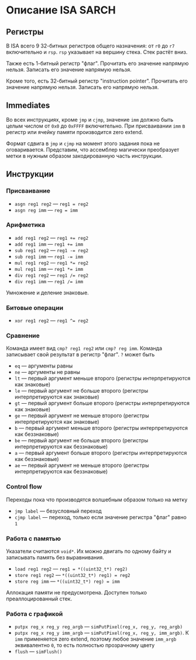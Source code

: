 # Описание ISA SARCH

## Регистры
В ISA всего 9 32-битных регистров общего назначения: от `r0` до `r7` включительно и `rsp`.
`rsp` указывает на вершину стека. Стек растёт вниз.

Также есть 1-битный регистр "флаг". Прочитать его значение напрямую нельзя. Записать его
значение напрямую нельзя.

Кроме того, есть 32-битный регистр "instruction pointer". Прочитать его значение
напрямую нельзя. Записать его напрямую нельзя.

## Immediates
Во всех инструкциях, кроме `jmp` и `cjmp`, значение `imm` должно быть
целым числом от `0x0` до `0xFFFF` включительно. При присваивании
`imm` в регистр или ячейку памяти производится zero extend.

Формат сдвига в `jmp` и `cjmp` на момент этого задания пока не оговаривается.
Представим, что ассемблер магически преобразует метки в нужным образом
закодированную часть инструкции.

## Инструкции
### Присваивание
- `asgn reg1 reg2` &mdash; `reg1 = reg2`
- `asgn reg imm` &mdash; `reg = imm`

### Арифметика
- `add reg1 reg2` &mdash; `reg1 += reg2`
- `add reg1 imm` &mdash; `reg1 += imm`
- `sub reg1 reg2` &mdash; `reg1 -= reg2`
- `sub reg1 imm` &mdash; `reg1 -= imm`
- `mul reg1 reg2` &mdash; `reg1 *= reg2`
- `mul reg1 imm` &mdash; `reg1 *= imm`
- `div reg1 reg2` &mdash; `reg1 /= reg2`
- `div reg1 imm` &mdash; `reg1 /= imm`

Умножение и деление знаковые.

### Битовые операции
- `xor reg1 reg2` &mdash; `reg1 ^= reg2`

### Сравнение
Команда имеет вид `cmp? reg1 reg2` или `cmp? reg imm`. Команда записывает
свой результат в регистр "флаг". `?` может быть
- `eq` &mdash; аргументы равны
- `ne` &mdash; аргументы не равны
- `lt` &mdash; первый аргумент меньше второго (регистры интерпретируются как знаковые)
- `le` &mdash; первый аргумент не больше второго (регистры интерпретируются как знаковые)
- `gt` &mdash; первый аргумент больше второго (регистры интерпретируются как знаковые)
- `ge` &mdash; первый аргумент не меньше второго (регистры интерпретируются как знаковые)
- `b` &mdash; первый аргумент меньше второго (регистры интерпретируются как беззнаковые)
- `be` &mdash; первый аргумент не больше второго (регистры интерпретируются как беззнаковые)
- `a` &mdash; первый аргумент больше второго (регистры интерпретируются как беззнаковые)
- `ae` &mdash; первый аргумент не меньше второго (регистры интерпретируются как беззнаковые)

### Control flow
Переходы пока что производятся волшебным образом только на метку

- `jmp label` &mdash; безусловный переход
- `cjmp label` &mdash; переход, только если значение регистра "флаг" равно `1`

### Работа с памятью
Указатели считаются `void*`. Их можно двигать по одному байту и записывать
память без выравнивания.

- `load reg1 reg2` &mdash; `reg1 = *((uint32_t*) reg2)`
- `store reg1 reg2` &mdash; `*((uint32_t*) reg1) = reg2`
- `store reg imm` &mdash; `*((uint32_t*) reg) = imm`

Аллокация памяти не предусмотрена. Доступен только преаллоцированный стек.

### Работа с графикой
- `putpx reg_x reg_y reg_argb` &mdash; `simPutPixel(reg_x, reg_y, reg_argb)`
- `putpx reg_x reg_y imm_argb` &mdash; `simPutPixel(reg_x, reg_y, imm_argb)`.
    К `imm` применяется zero extend, поэтому любое значение `imm_argb` эквивалентно
    `0`, то есть полностью прозрачному цвету
- `flush` &mdash; `simFlush()`

